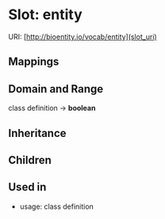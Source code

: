 # Slot: entity




URI: [http://bioentity.io/vocab/entity](slot_uri)
## Mappings

## Domain and Range

class definition -> **boolean**
## Inheritance

## Children

## Used in

 *  usage: class definition
